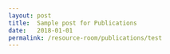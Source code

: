 ```yaml
---
layout: post
title:  Sample post for Publications
date:   2018-01-01
permalink: /resource-room/publications/test
---
```

